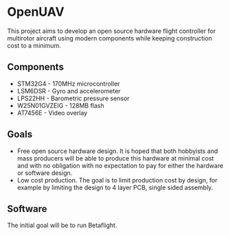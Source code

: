 
# OpenUAV
This project aims to develop an open source hardware flight controller for multirotor aircraft using modern components while keeping construction cost to a minimum.

## Components
* STM32G4 - 170MHz microcontroller
* LSM6DSR - Gyro and accelerometer
* LPS22HH - Barometric pressure sensor
* W25N01GVZEIG - 128MB flash
* AT7456E - Video overlay


## Goals
* Free open source hardware design. It is hoped that both hobbyists and mass producers will be able to produce this hardware at minimal cost and with no obligation with no expectation to pay for either the hardware or software design.
* Low cost production. The goal is to limit production cost by design, for example by limiting the design to 4 layer PCB, single sided assembly.

## Software
The initial goal will be to run Betaflight.
